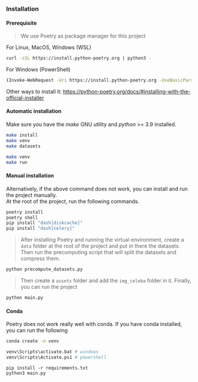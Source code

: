 ### Installation

#### Prerequisite

> We use Poetry as package manager for this project

For Linux, MacOS, Windows (WSL)

```bash
curl -sSL https://install.python-poetry.org | python3 -
```

For Windows (PowerShell)

```bash
(Invoke-WebRequest -Uri https://install.python-poetry.org -UseBasicParsing).Content | py -
```

Other ways to install it: https://python-poetry.org/docs/#installing-with-the-official-installer

#### Automatic installation

Make sure you have the _make_ GNU utility and _python_ >= 3.9 installed.

```bash
make install
make venv
make datasets
```

```bash
make venv
make run
```

#### Manual installation

Alternatively, if the above command does not work, you can install and run the project manually.  
At the root of the project, run the following commands.

```bash
poetry install
poetry shell
pip install "dash[diskcache]"
pip install "dash[celery]"
```

> After installing Poetry and running the virtual environment, create a `data` folder at the root of the project and put in there the datasets. Then run the precomputing script that will split the datasets and compress them.

```bash
python precompute_datasets.py
```

> Then create a `assets` folder and add the `img_celeba` folder in it.
> Finally, you can run the project

```bash
python main.py
```

#### Conda

Poetry does not work really well with conda. If you have conda installed, you can run the following

```bash
conda create -n venv
```

```bash
venv\Scripts\activate.bat # windows
venv\Scripts\Activate.ps1 # powershell
```

```
pip install -r requirements.txt
python3 main.py
```
